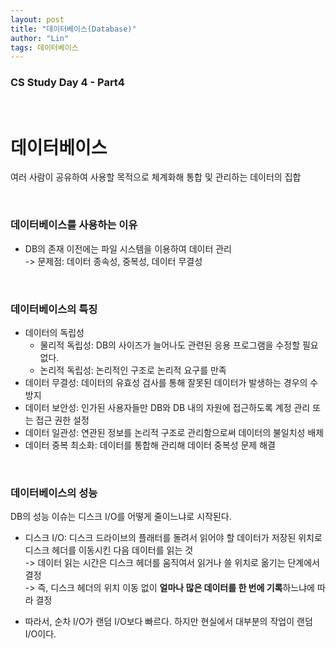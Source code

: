 ```yaml
---
layout: post
title: "데이터베이스(Database)"
author: "Lin"
tags: 데이터베이스
---
```

### CS Study Day 4 - Part4

<br>

# 데이터베이스
여러 사람이 공유하여 사용할 목적으로 체계화해 통합 및 관리하는 데이터의 집합

<br>

### 데이터베이스를 사용하는 이유 
- DB의 존재 이전에는 파일 시스템을 이용하여 데이터 관리 <br>
-> 문제점: 데이터 종속성, 중복성, 데이터 무결성 

<br>

### 데이터베이스의 특징 
- 데이터의 독립성
    - 물리적 독립성: DB의 사이즈가 늘어나도 관련된 응용 프로그램을 수정할 필요 없다.
    - 논리적 독립성: 논리적인 구조로 논리적 요구를 만족
- 데이터 무결성: 데이터의 유효성 검사를 통해 잘못된 데이터가 발생하는 경우의 수 방지
- 데이터 보안성: 인가된 사용자들만 DB와 DB 내의 자원에 접근하도록 계정 관리 또는 접근 권한 설정 
- 데이터 일관성: 연관된 정보를 논리적 구조로 관리함으로써 데이터의 불일치성 배제
- 데이터 중복 최소화: 데이터를 통합해 관리해 데이터 중복성 문제 해결 

<br>

### 데이터베이스의 성능 
DB의 성능 이슈는 디스크 I/O를 어떻게 줄이느냐로 시작된다.

- 디스크 I/O: 디스크 드라이브의 플래터를 돌려서 읽어야 할 데이터가 저장된 위치로 디스크 헤더를 이동시킨 다음 데이터를 읽는 것 <br>
-> 데이터 읽는 시간은 디스크 헤더를 움직여서 읽거나 쓸 위치로 옮기는 단계에서 결정 <br>
-> 즉, 디스크 헤더의 위치 이동 없이 **얼마나 많은 데이터를 한 번에 기록**하느냐에 따라 결정

- 따라서, 순차 I/O가 랜덤 I/O보다 빠르다. 하지만 현실에서 대부분의 작업이 랜덤 I/O이다. 
